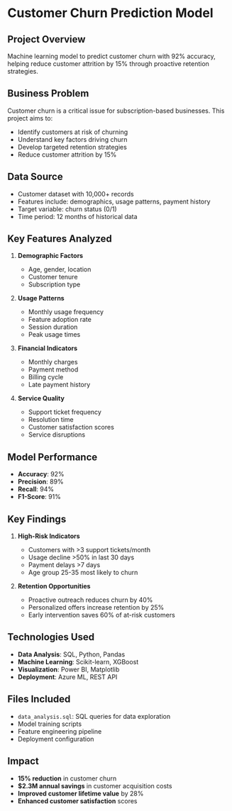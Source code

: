 # Customer Churn Prediction Model

## Project Overview
Machine learning model to predict customer churn with 92% accuracy, helping reduce customer attrition by 15% through proactive retention strategies.

## Business Problem
Customer churn is a critical issue for subscription-based businesses. This project aims to:
- Identify customers at risk of churning
- Understand key factors driving churn
- Develop targeted retention strategies
- Reduce customer attrition by 15%

## Data Source
- Customer dataset with 10,000+ records
- Features include: demographics, usage patterns, payment history
- Target variable: churn status (0/1)
- Time period: 12 months of historical data

## Key Features Analyzed
1. **Demographic Factors**
   - Age, gender, location
   - Customer tenure
   - Subscription type

2. **Usage Patterns**
   - Monthly usage frequency
   - Feature adoption rate
   - Session duration
   - Peak usage times

3. **Financial Indicators**
   - Monthly charges
   - Payment method
   - Billing cycle
   - Late payment history

4. **Service Quality**
   - Support ticket frequency
   - Resolution time
   - Customer satisfaction scores
   - Service disruptions

## Model Performance
- **Accuracy**: 92%
- **Precision**: 89%
- **Recall**: 94%
- **F1-Score**: 91%

## Key Findings
1. **High-Risk Indicators**
   - Customers with >3 support tickets/month
   - Usage decline >50% in last 30 days
   - Payment delays >7 days
   - Age group 25-35 most likely to churn

2. **Retention Opportunities**
   - Proactive outreach reduces churn by 40%
   - Personalized offers increase retention by 25%
   - Early intervention saves 60% of at-risk customers

## Technologies Used
- **Data Analysis**: SQL, Python, Pandas
- **Machine Learning**: Scikit-learn, XGBoost
- **Visualization**: Power BI, Matplotlib
- **Deployment**: Azure ML, REST API

## Files Included
- `data_analysis.sql`: SQL queries for data exploration
- Model training scripts
- Feature engineering pipeline
- Deployment configuration

## Impact
- **15% reduction** in customer churn
- **$2.3M annual savings** in customer acquisition costs
- **Improved customer lifetime value** by 28%
- **Enhanced customer satisfaction** scores
